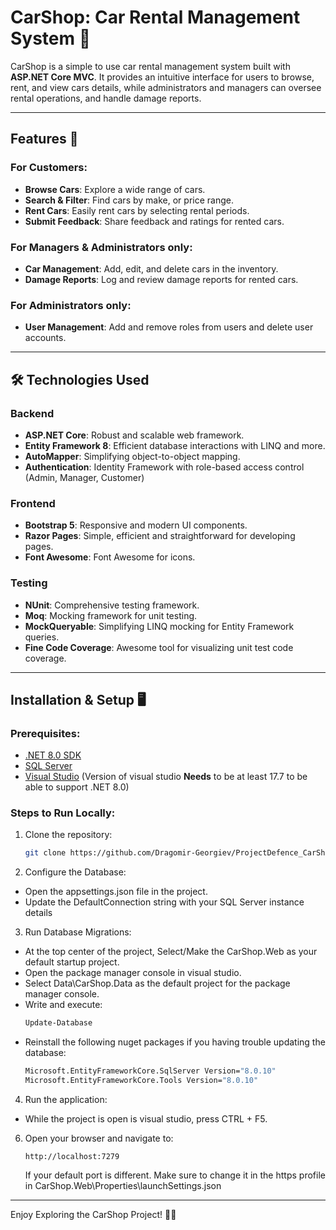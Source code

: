 # CarShop: Car Rental Management System 🚗

CarShop is a simple to use car rental management system built with **ASP.NET Core MVC**. It provides an intuitive interface for users to browse, rent, and view cars details, while administrators and managers can oversee rental operations, and handle damage reports.

---

## Features 🌟

### For Customers:
- **Browse Cars**: Explore a wide range of cars.
- **Search & Filter**: Find cars by make, or price range.
- **Rent Cars**: Easily rent cars by selecting rental periods.
- **Submit Feedback**: Share feedback and ratings for rented cars.

### For Managers & Administrators only:
- **Car Management**: Add, edit, and delete cars in the inventory.
- **Damage Reports**: Log and review damage reports for rented cars.
  
### For Administrators only:
- **User Management**: Add and remove roles from users and delete user accounts.

---

## 🛠️ Technologies Used

### Backend
- **ASP.NET Core**: Robust and scalable web framework.
- **Entity Framework 8**: Efficient database interactions with LINQ and more.
- **AutoMapper**: Simplifying object-to-object mapping.
- **Authentication**: Identity Framework with role-based access control (Admin, Manager, Customer)

### Frontend
- **Bootstrap 5**: Responsive and modern UI components.
- **Razor Pages**: Simple, efficient and straightforward for developing pages.
- **Font Awesome**: Font Awesome for icons.

### Testing
- **NUnit**: Comprehensive testing framework.
- **Moq**: Mocking framework for unit testing.
- **MockQueryable**: Simplifying LINQ mocking for Entity Framework queries.
- **Fine Code Coverage**: Awesome tool for visualizing unit test code coverage.

---

## Installation & Setup 🖥️

### Prerequisites:
- [.NET 8.0 SDK](https://dotnet.microsoft.com/download)
- [SQL Server](https://www.microsoft.com/en-us/sql-server/sql-server-downloads)
- [Visual Studio](https://visualstudio.microsoft.com/) (Version of visual studio **Needs** to be at least 17.7 to be able to support .NET 8.0)

### Steps to Run Locally:
1. Clone the repository:
   ```bash
   git clone https://github.com/Dragomir-Georgiev/ProjectDefence_CarShop_Dec2024.git
   ```

2. Configure the Database:
- Open the appsettings.json file in the project.
- Update the DefaultConnection string with your SQL Server instance details

3. Run Database Migrations:
- At the top center of the project, Select/Make the CarShop.Web as your default startup project.
- Open the package manager console in visual studio.
- Select Data\CarShop.Data as the default project for the package manager console.
- Write and execute:
   ```bash
   Update-Database
   ```
- Reinstall the following nuget packages if you having trouble updating the database:
  ```bash
  Microsoft.EntityFrameworkCore.SqlServer Version="8.0.10"
  Microsoft.EntityFrameworkCore.Tools Version="8.0.10"
  ```
4. Run the application:
- While the project is open is visual studio, press CTRL + F5.

6. Open your browser and navigate to:
   ```
   http://localhost:7279
   ```
   If your default port is different. Make sure to change it in the https profile in CarShop.Web\Properties\launchSettings.json

---

Enjoy Exploring the CarShop Project! 🚗✨
